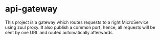 # api-gateway

This project is a gateway which routes requests to a right MicroService using zuul proxy. It also publish a common port, hence, all requests will be sent by one URL and routed automatically afterwards.